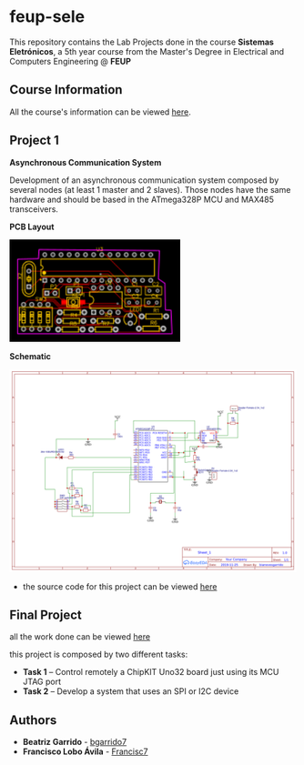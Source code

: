 # feup-sele

This repository contains the Lab Projects done in the course **Sistemas Eletrónicos**, a 5th year course from the Master's Degree in Electrical and Computers Engineering @ **FEUP**

## Course Information

All the course's information can be viewed [here](https://sigarra.up.pt/feup/pt/UCURR_GERAL.FICHA_UC_VIEW?pv_ocorrencia_id=436930).

## Project 1

**Asynchronous Communication System** 

Development of an asynchronous communication system composed by several nodes (at least 1 master and 2 slaves). Those nodes have the same hardware and should be based in the ATmega328P MCU and MAX485 transceivers. 


**PCB Layout**

<img src=https://github.com/bgarrido7/feup-sele/blob/master/Project%201/asynch9_T4B10/easyeda/PCB_final-try-pcb_20191126184213.png width="300">
  
**Schematic**

<img src="https://github.com/bgarrido7/feup-sele/blob/master/Project%201/asynch9_T4B10/easyeda/Schematic_asynch9_Sheet-1_20191126184318.png" width="900">


* the source code for this project can be viewed [here](https://github.com/bgarrido7/feup-sele/blob/master/Project%201/asynch9_T4B10/src/main.cpp)

## Final Project 

all the work done can be viewed [here](https://github.com/bgarrido7/feup-sele/tree/master/Final%20Project)

this project is composed by two different tasks:
  - **Task 1** – Control remotely a ChipKIT Uno32 board just using its MCU JTAG port
  - **Task 2** – Develop a system that uses an SPI or I2C device
  
  
## Authors

* **Beatriz Garrido** - [bgarrido7](https://github.com/bgarrido7)
* **Francisco Lobo Ávila** - [Francisc7](https://github.com/Francisc7)
